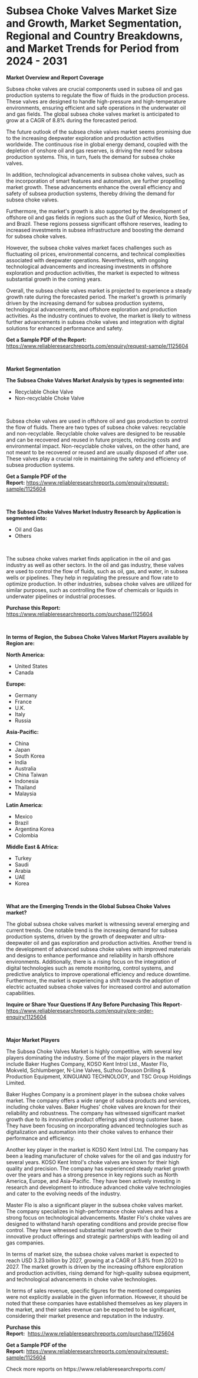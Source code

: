 <p><h1>Subsea Choke Valves Market Size and Growth, Market Segmentation, Regional and Country Breakdowns, and Market Trends for Period from 2024 -  2031</h1></p><p><strong>Market Overview and Report Coverage</strong></p>
<p><p>Subsea choke valves are crucial components used in subsea oil and gas production systems to regulate the flow of fluids in the production process. These valves are designed to handle high-pressure and high-temperature environments, ensuring efficient and safe operations in the underwater oil and gas fields. The global subsea choke valves market is anticipated to grow at a CAGR of 8.8% during the forecasted period.</p><p>The future outlook of the subsea choke valves market seems promising due to the increasing deepwater exploration and production activities worldwide. The continuous rise in global energy demand, coupled with the depletion of onshore oil and gas reserves, is driving the need for subsea production systems. This, in turn, fuels the demand for subsea choke valves.</p><p>In addition, technological advancements in subsea choke valves, such as the incorporation of smart features and automation, are further propelling market growth. These advancements enhance the overall efficiency and safety of subsea production systems, thereby driving the demand for subsea choke valves.</p><p>Furthermore, the market's growth is also supported by the development of offshore oil and gas fields in regions such as the Gulf of Mexico, North Sea, and Brazil. These regions possess significant offshore reserves, leading to increased investments in subsea infrastructure and boosting the demand for subsea choke valves.</p><p>However, the subsea choke valves market faces challenges such as fluctuating oil prices, environmental concerns, and technical complexities associated with deepwater operations. Nevertheless, with ongoing technological advancements and increasing investments in offshore exploration and production activities, the market is expected to witness substantial growth in the coming years.</p><p>Overall, the subsea choke valves market is projected to experience a steady growth rate during the forecasted period. The market's growth is primarily driven by the increasing demand for subsea production systems, technological advancements, and offshore exploration and production activities. As the industry continues to evolve, the market is likely to witness further advancements in subsea choke valves and integration with digital solutions for enhanced performance and safety.</p></p>
<p><strong>Get a Sample PDF of the Report:</strong> <a href="https://www.reliableresearchreports.com/enquiry/request-sample/1125604">https://www.reliableresearchreports.com/enquiry/request-sample/1125604</a></p>
<p>&nbsp;</p>
<p><strong>Market Segmentation</strong></p>
<p><strong>The Subsea Choke Valves Market Analysis by types is segmented into:</strong></p>
<p><ul><li>Recyclable Choke Valve</li><li>Non-recyclable Choke Valve</li></ul></p>
<p>&nbsp;</p>
<p><p>Subsea choke valves are used in offshore oil and gas production to control the flow of fluids. There are two types of subsea choke valves: recyclable and non-recyclable. Recyclable choke valves are designed to be reusable and can be recovered and reused in future projects, reducing costs and environmental impact. Non-recyclable choke valves, on the other hand, are not meant to be recovered or reused and are usually disposed of after use. These valves play a crucial role in maintaining the safety and efficiency of subsea production systems.</p></p>
<p><strong>Get a Sample PDF of the Report:</strong>&nbsp;<a href="https://www.reliableresearchreports.com/enquiry/request-sample/1125604">https://www.reliableresearchreports.com/enquiry/request-sample/1125604</a></p>
<p>&nbsp;</p>
<p><strong>The Subsea Choke Valves Market Industry Research by Application is segmented into:</strong></p>
<p><ul><li>Oil and Gas</li><li>Others</li></ul></p>
<p>&nbsp;</p>
<p><p>The subsea choke valves market finds application in the oil and gas industry as well as other sectors. In the oil and gas industry, these valves are used to control the flow of fluids, such as oil, gas, and water, in subsea wells or pipelines. They help in regulating the pressure and flow rate to optimize production. In other industries, subsea choke valves are utilized for similar purposes, such as controlling the flow of chemicals or liquids in underwater pipelines or industrial processes.</p></p>
<p><strong>Purchase this Report:</strong>&nbsp; <a href="https://www.reliableresearchreports.com/purchase/1125604">https://www.reliableresearchreports.com/purchase/1125604</a></p>
<p>&nbsp;</p>
<p><strong>In terms of Region, the Subsea Choke Valves Market Players available by Region are:</strong></p>
<p>
    <p> <strong> North America: </strong>
        <ul>
            <li>United States</li>
            <li>Canada</li>
        </ul>
        </p> 
    <p> <strong> Europe: </strong>
        <ul>
            <li>Germany</li>
            <li>France</li>
            <li>U.K.</li>
            <li>Italy</li>
            <li>Russia</li>
        </ul>
        </p> 
    <p> <strong> Asia-Pacific: </strong>
        <ul>
            <li>China</li>
            <li>Japan</li>
            <li>South Korea</li>
            <li>India</li>
            <li>Australia</li>
            <li>China Taiwan</li>
            <li>Indonesia</li>
            <li>Thailand</li>
            <li>Malaysia</li>
        </ul>
        </p> 
    <p> <strong> Latin America: </strong>
        <ul>
            <li>Mexico</li>
            <li>Brazil</li>
            <li>Argentina Korea</li>
            <li>Colombia</li>
        </ul>
        </p> 
    <p> <strong> Middle East & Africa: </strong>
        <ul>
            <li>Turkey</li>
            <li>Saudi</li>
            <li>Arabia</li>
            <li>UAE</li>
            <li>Korea</li>
        </ul>
    </p>
    </p>
<p>&nbsp;</p>
<p><strong>What are the Emerging Trends in the Global Subsea Choke Valves market?</strong></p>
<p><p>The global subsea choke valves market is witnessing several emerging and current trends. One notable trend is the increasing demand for subsea production systems, driven by the growth of deepwater and ultra-deepwater oil and gas exploration and production activities. Another trend is the development of advanced subsea choke valves with improved materials and designs to enhance performance and reliability in harsh offshore environments. Additionally, there is a rising focus on the integration of digital technologies such as remote monitoring, control systems, and predictive analytics to improve operational efficiency and reduce downtime. Furthermore, the market is experiencing a shift towards the adoption of electric actuated subsea choke valves for increased control and automation capabilities.</p></p>
<p><strong>Inquire or Share Your Questions If Any Before Purchasing This Report</strong>- <a href="https://www.reliableresearchreports.com/enquiry/pre-order-enquiry/1125604">https://www.reliableresearchreports.com/enquiry/pre-order-enquiry/1125604</a></p>
<p>&nbsp;</p>
<p><strong>Major Market Players</strong></p>
<p><p>The Subsea Choke Valves Market is highly competitive, with several key players dominating the industry. Some of the major players in the market include Baker Hughes Company, KOSO Kent Introl Ltd., Master Flo, Mokveld, Schlumberger, N-Line Valves, Suzhou Douson Drilling & Production Equipment, XINGUANG TECHNOLOGY, and TSC Group Holdings Limited.</p><p>Baker Hughes Company is a prominent player in the subsea choke valves market. The company offers a wide range of subsea products and services, including choke valves. Baker Hughes' choke valves are known for their reliability and robustness. The company has witnessed significant market growth due to its innovative product offerings and strong customer base. They have been focusing on incorporating advanced technologies such as digitalization and automation into their choke valves to enhance their performance and efficiency.</p><p>Another key player in the market is KOSO Kent Introl Ltd. The company has been a leading manufacturer of choke valves for the oil and gas industry for several years. KOSO Kent Introl's choke valves are known for their high quality and precision. The company has experienced steady market growth over the years and has a strong presence in key regions such as North America, Europe, and Asia-Pacific. They have been actively investing in research and development to introduce advanced choke valve technologies and cater to the evolving needs of the industry.</p><p>Master Flo is also a significant player in the subsea choke valves market. The company specializes in high-performance choke valves and has a strong focus on technological advancements. Master Flo's choke valves are designed to withstand harsh operating conditions and provide precise flow control. They have witnessed substantial market growth due to their innovative product offerings and strategic partnerships with leading oil and gas companies.</p><p>In terms of market size, the subsea choke valves market is expected to reach USD 3.23 billion by 2027, growing at a CAGR of 3.8% from 2020 to 2027. The market growth is driven by the increasing offshore exploration and production activities, rising demand for high-quality subsea equipment, and technological advancements in choke valve technologies.</p><p>In terms of sales revenue, specific figures for the mentioned companies were not explicitly available in the given information. However, it should be noted that these companies have established themselves as key players in the market, and their sales revenue can be expected to be significant, considering their market presence and reputation in the industry.</p></p>
<p><strong>Purchase this Report:</strong>&nbsp;&nbsp;<a href="https://www.reliableresearchreports.com/purchase/1125604">https://www.reliableresearchreports.com/purchase/1125604</a></p>
<p></p>
<p><strong>Get a Sample PDF of the Report:</strong>&nbsp;<a href="https://www.reliableresearchreports.com/enquiry/request-sample/1125604">https://www.reliableresearchreports.com/enquiry/request-sample/1125604</a></p>
<p>Check more reports on https://www.reliableresearchreports.com/</p>
